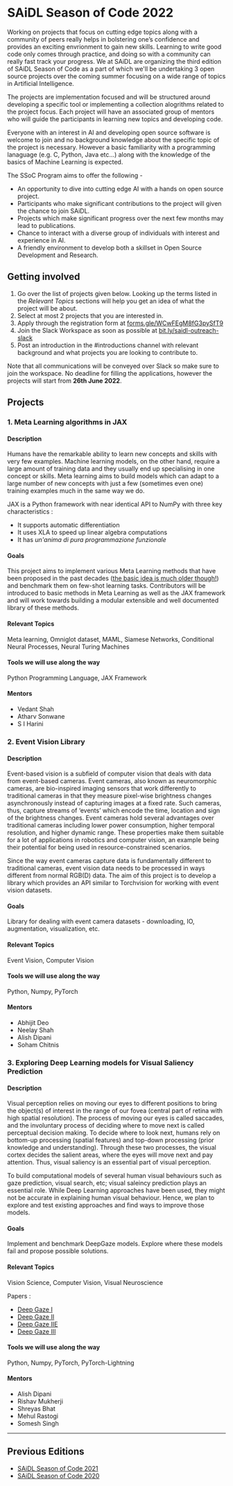 # SAiDL Season of Code 2022

Working on projects that focus on cutting edge topics along with a community of peers really helps in bolstering one’s confidence and provides an exciting envrionment to gain new skills. Learning to write good code only comes through practice, and doing so with a community can really fast track your progress. We at SAiDL are organizing the third edition of SAiDL Season of Code as a part of which we'll be undertaking 3 open source projects over the coming summer focusing on a wide range of topics in Artificial Intelligence.

The projects are implementation focused and will be structured around developing a specific tool or implementing a collection alogrithms related to the project focus. Each project will have an associated group of mentors who will guide the participants in learning new topics and developing code.

Everyone with an interest in AI and developing open source software is welcome to join and no background knowledge about the specific topic of the project is necessary. However a basic familiarity with a programming lanaguage (e.g. C, Python, Java etc...) along with the knowledge of the basics of Machine Learning is expected.

The SSoC Program aims to offer the following -

- An opportunity to dive into cutting edge AI with a hands on open source project.
- Participants who make significant contributions to the project will given the chance to join SAiDL.
- Projects which make significant progress over the next few months may lead to publications.
- Chance to interact with a diverse group of individuals with interest and experience in AI.
- A friendly environment to develop both a skillset in Open Source Development and Research.
  
## Getting involved

1. Go over the list of projects given below. Looking up the terms listed in the _Relevant Topics_ sections will help you get an idea of what the project will be about.
2. Select at most 2 projects that you are interested in.
3. Apply through the registration form at [forms.gle/WCwFEgM8fG3pySfT9](https://forms.gle/WCwFEgM8fG3pySfT9)
4. Join the Slack Workspace as soon as possible at [bit.ly/saidl-outreach-slack](https://join.slack.com/t/saidl/shared_invite/zt-1al0wkfhz-HzI7hLkWkOhBpP1zaGGSVg)
5. Post an introduction in the #introductions channel with relevant background and what projects you are looking to contribute to.

Note that all communications will be conveyed over Slack so make sure to join the workspace. 
No deadline for filling the applications, however the projects will start from **26th June 2022**.

## Projects

### 1. Meta Learning algorithms in JAX

#### Description

Humans have the remarkable ability to learn new concepts and skills with very few examples. Machine learning models, on the other hand, require a large amount of training data and they usually end up specialising in one concept or skills. Meta learning aims to build models which can adapt to a large number of  new concepts with just a few (sometimes even one) training examples much in the same way we do. 

JAX is a Python framework with near identical API to NumPy with three key characteristics :
* It supports automatic differentiation
* It uses XLA to speed up linear algebra computations 
* It has *un'anima di pura programmazione funzionale*

#### Goals
This project aims to implement various Meta Learning methods that have been proposed in the past decades ([the basic idea is much older though!](https://people.idsia.ch/~juergen/metalearner.html)) and benchmark them on few-shot learning tasks.  Contributors will be introduced to basic methods in Meta Learning as well as the JAX framework and will work towards building a modular extensible and well documented library of these methods.

#### Relevant Topics

Meta learning, Omniglot dataset, MAML, Siamese Networks, Conditional Neural Processes, Neural Turing Machines

#### Tools we will use along the way

Python Programming Language, JAX Framework

#### Mentors

- Vedant Shah
- Atharv Sonwane
- S I Harini

### 2. Event Vision Library

#### Description

Event-based vision is a subfield of computer vision that deals with data from event-based cameras. Event cameras, also known as neuromorphic cameras, are bio-inspired imaging sensors that work differently to traditional cameras in that they measure pixel-wise brightness changes asynchronously instead of capturing images at a fixed rate. Such cameras, thus, capture streams of ‘events’ which encode the time, location and sign of the brightness changes. Event cameras hold several advantages over traditional cameras including lower power consumption, higher temporal resolution, and higher dynamic range. These properties make them suitable for a lot of applications in robotics and computer vision, an example being their potential for being used in resource-constrained scenarios. 

Since the way event cameras capture data is fundamentally different to traditional cameras, event vision data needs to be processed in ways different from normal RGB(D) data. The aim of this project is to develop a library which provides an API similar to Torchvision for working with event vision datasets.

#### Goals

Library for dealing with event camera datasets - downloading, IO, augmentation, visualization, etc. 

#### Relevant Topics

Event Vision, Computer Vision

#### Tools we will use along the way

Python, Numpy, PyTorch

#### Mentors

- Abhijit Deo
- Neelay Shah
- Alish Dipani
- Soham Chitnis

### 3. Exploring Deep Learning models for Visual Saliency Prediction

#### Description

Visual perception relies on moving our eyes to different positions to bring the object(s) of interest in the range of our fovea (central part of retina with high spatial resolution). The process of moving our eyes is called saccades, and the involuntary process of deciding where to move next is called perceptual decision making. To decide where to look next, humans rely on bottom-up processing (spatial features) and top-down processing (prior knowledge and understanding). Through these two processes, the visual cortex decides the salient areas, where the eyes will move next and pay attention. Thus, visual saliency is an essential part of visual perception. 

To build computational models of several human visual behaviours such as gaze prediction, visual search, etc; visual saleincy prediction plays an essential role. While Deep Learning approaches have been used, they might not be accurate in explaining human visual behaviour. Hence, we plan to explore and test existing approaches and find ways to improve those models.

#### Goals

Implement and benchmark DeepGaze models. Explore where these models fail and propose possible solutions.

#### Relevant Topics

Vision Science, Computer Vision, Visual Neuroscience

Papers :
* [Deep Gaze I](https://arxiv.org/pdf/1411.1045.pdf)
* [Deep Gaze II](https://arxiv.org/pdf/1610.01563.pdf)
* [Deep Gaze IIE](https://openaccess.thecvf.com/content/ICCV2021/papers/Linardos_DeepGaze_IIE_Calibrated_Prediction_in_and_Out-of-Domain_for_State-of-the-Art_Saliency_ICCV_2021_paper.pdf)
* [Deep Gaze III](https://jov.arvojournals.org/article.aspx?articleid=2778776)

#### Tools we will use along the way

Python, Numpy, PyTorch, PyTorch-Lightning

#### Mentors

- Alish Dipani
- Rishav Mukherji
- Shreyas Bhat
- Mehul Rastogi 
- Somesh Singh

---

## Previous Editions

- [SAiDL Season of Code 2021](./2021.md)
- [SAiDL Season of Code 2020](./2020.md)
